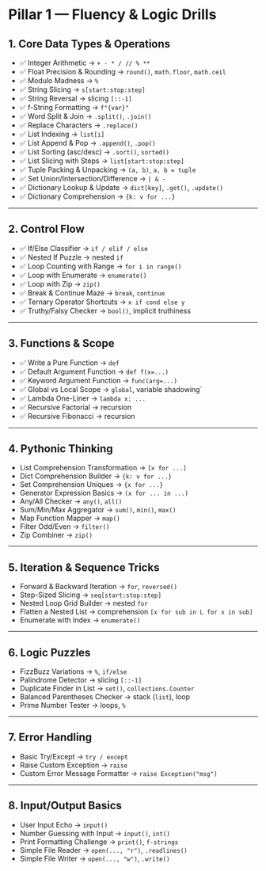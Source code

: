 # Pillar 1 — Fluency & Logic Drills

## 1. Core Data Types & Operations
- ✅ Integer Arithmetic → `+ - * / // % **`
- ✅ Float Precision & Rounding → `round()`, `math.floor`, `math.ceil`
- ✅ Modulo Madness → `%`
- ✅ String Slicing → `s[start:stop:step]`
- ✅ String Reversal → slicing `[::-1]`
- ✅ f-String Formatting → `f"{var}"`
- ✅ Word Split & Join → `.split()`, `.join()`
- ✅ Replace Characters → `.replace()`
- ✅ List Indexing → `list[i]`
- ✅ List Append & Pop → `.append()`, `.pop()`
- ✅ List Sorting (asc/desc) → `.sort()`, `sorted()`
- ✅ List Slicing with Steps → `list[start:stop:step]`
- ✅ Tuple Packing & Unpacking → `(a, b)`, `a, b = tuple`
- ✅ Set Union/Intersection/Difference → `| & -`
- ✅ Dictionary Lookup & Update → `dict[key]`, `.get()`, `.update()`
- ✅ Dictionary Comprehension → `{k: v for ...}`

---

## 2. Control Flow
- ✅ If/Else Classifier → `if / elif / else`
- ✅ Nested If Puzzle → nested `if`
- ✅ Loop Counting with Range → `for i in range()`
- ✅ Loop with Enumerate → `enumerate()`
- ✅ Loop with Zip → `zip()`
- ✅ Break & Continue Maze → `break`, `continue`
- ✅ Ternary Operator Shortcuts → `x if cond else y`
- ✅ Truthy/Falsy Checker → `bool()`, implicit truthiness

---

## 3. Functions & Scope
- ✅ Write a Pure Function → `def`
- ✅ Default Argument Function → `def f(x=...)`
- ✅ Keyword Argument Function → `func(arg=...)`
- ✅ Global vs Local Scope → `global`, variable shadowing`
- ✅ Lambda One-Liner → `lambda x: ...`
- ✅ Recursive Factorial → recursion
- ✅ Recursive Fibonacci → recursion

---

## 4. Pythonic Thinking
- List Comprehension Transformation → `[x for ...]`
- Dict Comprehension Builder → `{k: v for ...}`
- Set Comprehension Uniques → `{x for ...}`
- Generator Expression Basics → `(x for ... in ...)`
- Any/All Checker → `any()`, `all()`
- Sum/Min/Max Aggregator → `sum()`, `min()`, `max()`
- Map Function Mapper → `map()`
- Filter Odd/Even → `filter()`
- Zip Combiner → `zip()`

---

## 5. Iteration & Sequence Tricks
- Forward & Backward Iteration → `for`, `reversed()`
- Step-Sized Slicing → `seq[start:stop:step]`
- Nested Loop Grid Builder → nested `for`
- Flatten a Nested List → comprehension `[x for sub in L for x in sub]`
- Enumerate with Index → `enumerate()`

---

## 6. Logic Puzzles
- FizzBuzz Variations → `%`, `if/else`
- Palindrome Detector → slicing `[::-1]`
- Duplicate Finder in List → `set()`, `collections.Counter`
- Balanced Parentheses Checker → stack (`list`), loop
- Prime Number Tester → loops, `%`

---

## 7. Error Handling
- Basic Try/Except → `try / except`
- Raise Custom Exception → `raise`
- Custom Error Message Formatter → `raise Exception("msg")`

---

## 8. Input/Output Basics
- User Input Echo → `input()`
- Number Guessing with Input → `input()`, `int()`
- Print Formatting Challenge → `print()`, `f-strings`
- Simple File Reader → `open(..., "r")`, `.readlines()`
- Simple File Writer → `open(..., "w")`, `.write()`